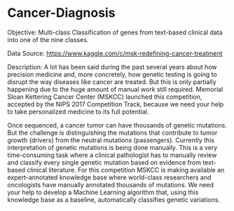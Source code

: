 # Cancer-Diagnosis
Objective: Multi-class Classification of genes from text-based clinical data into one of the nine classes.

Data Source: https://www.kaggle.com/c/msk-redefining-cancer-treatment

Description: A lot has been said during the past several years about how precision medicine and, more concretely, how genetic testing is going to disrupt the way diseases like cancer are treated.
But this is only partially happening due to the huge amount of manual work still required. Memorial Sloan Kettering Cancer Center (MSKCC) launched this competition, accepted by the NIPS 2017 Competition Track,  because we need your help to take personalized medicine to its full potential.

Once sequenced, a cancer tumor can have thousands of genetic mutations. But the challenge is distinguishing the mutations that contribute to tumor growth (drivers) from the neutral mutations (passengers). 
Currently this interpretation of genetic mutations is being done manually. This is a very time-consuming task where a clinical pathologist has to manually review and classify every single genetic mutation based on evidence from text-based clinical literature.
For this competition MSKCC is making available an expert-annotated knowledge base where world-class researchers and oncologists have manually annotated thousands of mutations.
We need your help to develop a Machine Learning algorithm that, using this knowledge base as a baseline, automatically classifies genetic variations.
